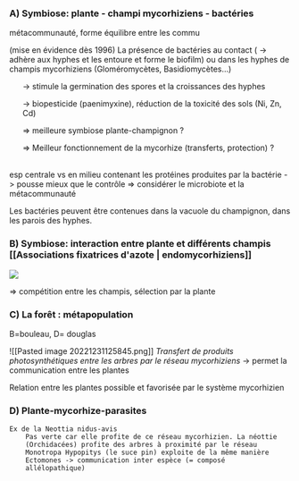 ### A) Symbiose: plante - champi mycorhiziens - bactéries

métacommunauté, forme équilibre entre les commu

(mise en évidence dès 1996)
La présence de bactéries au contact ( -> adhère aux hyphes et les entoure et forme le biofilm) ou dans les hyphes de champis mycorhiziens (Gloméromycètes, Basidiomycètes…)
<ul>-> stimule la germination des spores et la croissances des hyphes</ul>
<ul>-> biopesticide (paenimyxine), réduction de la toxicité des sols (Ni, Zn, Cd)</ul>
<ul>=> meilleure symbiose plante-champignon ?  </ul>
<ul>=> Meilleur fonctionnement de la mycorhize (transferts, protection) ?</ul>
<br>
esp centrale vs en milieu contenant les protéines produites par la bactérie -> pousse mieux que le contrôle
=> considérer le microbiote et la métacommunauté

Les bactéries peuvent être contenues dans la vacuole du champignon, dans les parois des hyphes.

### B) Symbiose: interaction entre plante et différents champis [[Associations fixatrices d'azote | endomycorhiziens]]

![](https://lh4.googleusercontent.com/l21PdHdr8EPmPa_dMRpA0nbJAOjrbqF67voVluoLPsKxxOkZFpV8AjyEz3h4T2Y6qAeikeoOIeEFB__8db3tduhAFfkL2tQgwtIP2_ID_HE_JMudcyb69aA8LPSBFemzBaUoX-t__f_5q4Cg1oHPy9CJZjJ_ICMYSsu1z03dv3GPUjmdDfBbwdtIAEpotA)

=> compétition entre les champis, sélection par la plante

### C) La forêt : métapopulation

  

B=bouleau, D= douglas

![[Pasted image 20221231125845.png]]
*Transfert de produits photosynthétiques entre les arbres par le réseau mycorhiziens* -> permet la communication entre les plantes

Relation entre les plantes possible et favorisée par le système mycorhizien

### D) Plante-mycorhize-parasites

	Ex de la Neottia nidus-avis
		Pas verte car elle profite de ce réseau mycorhizien. La néottie
		(Orchidacées) profite des arbres à proximité par le réseau
		Monotropa Hypopitys (le suce pin) exploite de la même manière
		Ectomones -> communication inter espèce (= composé 
		allélopathique)


